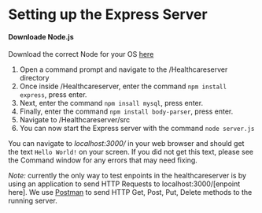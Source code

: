 # Setting up the Express Server

#### Downloade Node.js
Download the correct Node for your OS [here](https://nodejs.org/en/)
1. Open a command prompt and navigate to the /Healthcareserver directory
2. Once inside /Healthcareserver, enter the command `npm install express`, press enter.
3. Next, enter the command `npm insall mysql`, press enter.
4. Finally, enter the command `npm install body-parser`, press enter.
5. Navigate to /Healthcareserver/src
6. You can now start the Express server with the command `node server.js`

You can navigate to _localhost:3000/_ in your web browser and should get the text `Hello World!` on your screen. If you did not
get this text, please see the Command window for any errors that may need fixing. 

*Note:* currently the only way to test enpoints in the healthcareserver is by using an application to send HTTP Requests
to localhost:3000/[enpoint here]. We use [Postman](https://www.getpostman.com/) to send HTTP Get, Post, Put, Delete methods to the 
running server.
